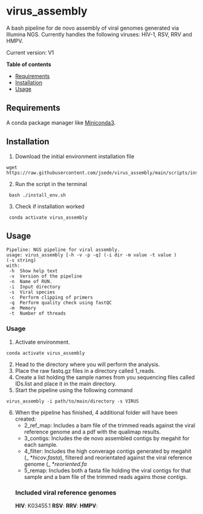 # virus_assembly

A bash pipeline for de novo assembly of viral genomes generated via Illumina NGS. Currently handles the following viruses: HIV-1, RSV, RRV and HMPV.

Current version: V1

**Table of contents**
- [Requirements](#requirements)
- [Installation](#installation)
- [Usage](#usage)

## Requirements
A conda package manager like [Miniconda3](https://docs.conda.io/en/latest/miniconda.html).

## Installation

1.  Download the initial environment installation file 
   ```
   wget https://raw.githubusercontent.com/jsede/virus_assembly/main/scripts/install_env.sh
   ```
2. Run the script in the terminal 
  ```
   bash ./install_env.sh
   ```
3. Check if installation worked
  ```
   conda activate virus_assembly
  ```
 ## Usage
   ```
 Pipeline: NGS pipeline for viral assembly.
usage: virus_assembly [-h -v -p -q] (-i dir -m value -t value )
(-s string) 
with:
    -h  Show help text
    -v  Version of the pipeline
    -n  Name of RUN.
    -i  Input directory
    -s  Viral species
    -c  Perform clipping of primers
    -q  Perform quality check using fastQC
    -m  Memory
    -t  Number of threads
   ```
 ### Usage
 1. Activate environment.
 
   ```
   conda activate virus_assembly
  ```
 2. Head to the directory where you will perform the analysis.
 3. Place the raw fastq.gz files in a directory called 1_reads.  
 4. Create a list holding the sample names from you sequencing files called IDs.list and place it in the main directory.
 5. Start the pipeline using the following command
   ```
   virus_assembly -i path/to/main/directory -s VIRUS 
  ```
6. When the pipeline has finished, 4 additional folder will have been created:
      * 2_ref_map: Includes a bam file of the trimmed reads against the viral reference genome and a pdf with the qualimap results.
      * 3_contigs: Includes the de novo assembled contigs by megahit for each sample.
      * 4_filter: Includes the high converage contigs generated by megahit (_ *_hicov.fasta_), filtered and reorientated against the viral reference genome (_ *_reoriented.fa_
      * 5_remap: Includes both a fasta file holding the viral contigs for that sample and a bam file of the trimmed reads agains those contigs. 
   ### Included viral reference genomes
   **HIV**: K03455.1
   **RSV**:
   **RRV**:
   **HMPV**:

